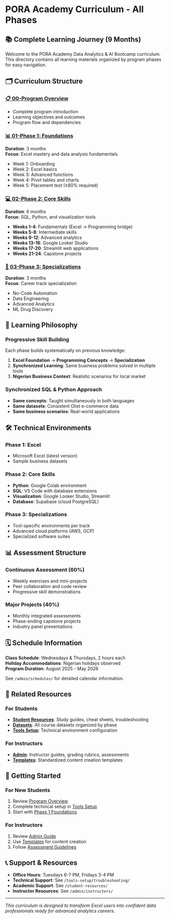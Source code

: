 # PORA Academy Curriculum - All Phases

## 📚 Complete Learning Journey (9 Months)

Welcome to the PORA Academy Data Analytics & AI Bootcamp curriculum. This directory contains all learning materials organized by program phases for easy navigation.

## 🗂️ Curriculum Structure

### [📋 00-Program Overview](00-program-overview/)
- Complete program introduction
- Learning objectives and outcomes
- Program flow and dependencies

### [📊 01-Phase 1: Foundations](01-phase-1-foundations/) 
**Duration**: 3 months  
**Focus**: Excel mastery and data analysis fundamentals
- Week 1: Onboarding
- Week 2: Excel basics  
- Week 3: Advanced functions
- Week 4: Pivot tables and charts
- Week 5: Placement test (≥80% required)

### [💻 02-Phase 2: Core Skills](02-phase-2-core-skills/)
**Duration**: 6 months  
**Focus**: SQL, Python, and visualization tools
- **Weeks 1-4**: Fundamentals (Excel → Programming bridge)
- **Weeks 5-8**: Intermediate skills
- **Weeks 9-12**: Advanced analytics
- **Weeks 13-16**: Google Looker Studio
- **Weeks 17-20**: Streamlit web applications
- **Weeks 21-24**: Capstone projects

### [🚀 03-Phase 3: Specializations](03-phase-3-specializations/)
**Duration**: 3 months  
**Focus**: Career track specialization
- No-Code Automation
- Data Engineering
- Advanced Analytics
- ML Drug Discovery

## 🎯 Learning Philosophy

### Progressive Skill Building
Each phase builds systematically on previous knowledge:
1. **Excel Foundation** → **Programming Concepts** → **Specialization**
2. **Synchronized Learning**: Same business problems solved in multiple tools
3. **Nigerian Business Context**: Realistic scenarios for local market

### Synchronized SQL & Python Approach
- **Same concepts**: Taught simultaneously in both languages
- **Same datasets**: Consistent Olist e-commerce data
- **Same business scenarios**: Real-world applications

## 🛠️ Technical Environments

### Phase 1: Excel
- Microsoft Excel (latest version)
- Sample business datasets

### Phase 2: Core Skills
- **Python**: Google Colab environment
- **SQL**: VS Code with database extensions
- **Visualization**: Google Looker Studio, Streamlit
- **Database**: Supabase (cloud PostgreSQL)

### Phase 3: Specializations
- Tool-specific environments per track
- Advanced cloud platforms (AWS, GCP)
- Specialized software suites

## 📊 Assessment Structure

### Continuous Assessment (60%)
- Weekly exercises and mini-projects
- Peer collaboration and code review
- Progressive skill demonstrations

### Major Projects (40%)
- Monthly integrated assessments
- Phase-ending capstone projects
- Industry panel presentations

## 🗓️ Schedule Information

**Class Schedule**: Wednesdays & Thursdays, 2 hours each  
**Holiday Accommodations**: Nigerian holidays observed  
**Program Duration**: August 2025 - May 2026

See `/admin/schedules/` for detailed calendar information.

## 📁 Related Resources

### For Students
- **[Student Resources](../student-resources/)**: Study guides, cheat sheets, troubleshooting
- **[Datasets](../datasets/)**: All course datasets organized by phase
- **[Tools Setup](../tools-setup/)**: Technical environment configuration

### For Instructors  
- **[Admin](../admin/)**: Instructor guides, grading rubrics, assessments
- **[Templates](../templates/)**: Standardized content creation templates

## 🚀 Getting Started

### For New Students
1. Review [Program Overview](00-program-overview/)
2. Complete technical setup in [Tools Setup](../tools-setup/)
3. Start with [Phase 1 Foundations](01-phase-1-foundations/)

### For Instructors
1. Review [Admin Guide](../admin/instructors/)
2. Use [Templates](../templates/) for content creation
3. Follow [Assessment Guidelines](../admin/assessments/)

## 📞 Support & Resources

- **Office Hours**: Tuesdays 6-7 PM, Fridays 3-4 PM
- **Technical Support**: See `/tools-setup/troubleshooting/`
- **Academic Support**: See `/student-resources/`
- **Instructor Resources**: See `/admin/instructors/`

---

*This curriculum is designed to transform Excel users into confident data professionals ready for advanced analytics careers.*